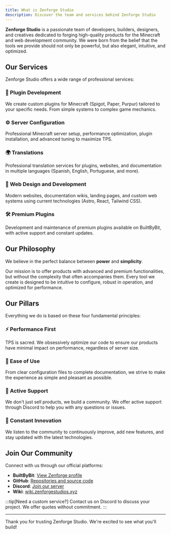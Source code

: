 ```yaml
---
title: What is Zenforge Studio
description: Discover the team and services behind Zenforge Studio
---
```


**Zenforge Studio** is a passionate team of developers, builders, designers, and creatives dedicated to forging high-quality products for the Minecraft and web development community. We were born from the belief that the tools we provide should not only be powerful, but also elegant, intuitive, and optimized.

## Our Services

Zenforge Studio offers a wide range of professional services:

### 🔌 Plugin Development
We create custom plugins for Minecraft (Spigot, Paper, Purpur) tailored to your specific needs. From simple systems to complex game mechanics.

### ⚙️ Server Configuration
Professional Minecraft server setup, performance optimization, plugin installation, and advanced tuning to maximize TPS.

### 🌍 Translations
Professional translation services for plugins, websites, and documentation in multiple languages (Spanish, English, Portuguese, and more).

### 🎨 Web Design and Development
Modern websites, documentation wikis, landing pages, and custom web systems using current technologies (Astro, React, Tailwind CSS).

### 🛠️ Premium Plugins
Development and maintenance of premium plugins available on BuiltByBit, with active support and constant updates.

## Our Philosophy

We believe in the perfect balance between **power** and **simplicity**.

Our mission is to offer products with advanced and premium functionalities, but without the complexity that often accompanies them. Every tool we create is designed to be intuitive to configure, robust in operation, and optimized for performance.

## Our Pillars

Everything we do is based on these four fundamental principles:

### ⚡ Performance First
TPS is sacred. We obsessively optimize our code to ensure our products have minimal impact on performance, regardless of server size.

### 🎯 Ease of Use
From clear configuration files to complete documentation, we strive to make the experience as simple and pleasant as possible.

### 💬 Active Support
We don't just sell products, we build a community. We offer active support through Discord to help you with any questions or issues.

### 🚀 Constant Innovation
We listen to the community to continuously improve, add new features, and stay updated with the latest technologies.

## Join Our Community

Connect with us through our official platforms:

- **BuiltByBit**: [View Zenforge profile](https://builtbybit.com/creators/cuac_xdpe.342395)
- **GitHub**: [Repositories and source code](https://github.com/ZenForge-Studios)
- **Discord**: [Join our server](https://discord.gg/zenforge)
- **Wiki**: [wiki.zenforgestudios.xyz](https://wiki.zenforgestudios.xyz)

:::tip[Need a custom service?]
Contact us on Discord to discuss your project. We offer quotes without commitment.
:::

---

Thank you for trusting Zenforge Studio. We're excited to see what you'll build!